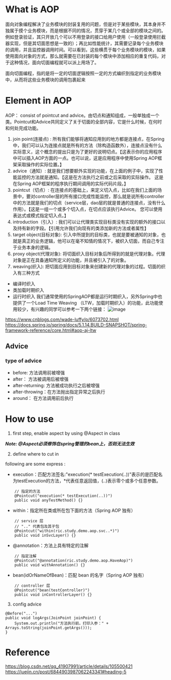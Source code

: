 # What is AOP
面向对象编程解决了业务模块的封装复用的问题，但是对于某些模块，其本身并不独属于摸个业务模块，而是根据不同的情况，贯穿于某几个或全部的模块之间的。例如登录验证，其只开放几个可以不用登录的接口给用户使用（一般登录使用拦截器实现，但是其切面思想是一致的）；再比如性能统计，其需要记录每个业务模块的调用，并且监控器调用时间。可以看到，这些横贯于每个业务模块的模块，如果使用面向对象的方式，那么就需要在已封装的每个模块中添加相应的重复代码，对于这种情况，面向切面编程就可以派上用场了。

面向切面编程，指的是将一定的切面逻辑按照一定的方式编织到指定的业务模块中，从而将这些业务模块的调用包裹起来

# Element in AOP
 
AOP： consist of pointcut and advice。由切点和通知组成，一般单独成一个类。Pointcut和Advice共同定义了关于切面的全部内容，它是什么时候，在何时和何处完成功能。

1. join point(连接点) : 所有我们能够将通知应用到的地方都是连接点，在Spring中，我们可以认为连接点就是所有的方法（除构造函数外），连接点没有什么实际意义，这个概念的提出只是为了更好的说明切点。【这表示你的应用程序中可以插入AOP方面的一点。也可以说，这是应用程序中使用Spring AOP框架采取操作的实际位置。】
2. advice（通知）: 就是我们想要额外实现的功能，在上面的例子中，实现了性能监控的方法就是通知。【这是在方法执行之前或之后采取的实际操作。 这是在Spring AOP框架的程序执行期间调用的实际代码片段。】
3. pointcut（切点）: 在连接点的基础上，来定义切入点，比如在我们上面的场景中，要对controller层的所有接口完成性能监控，那么就是说所有controller中的方法就是我们的切点（service层，dao层的就是普通的连接点，没有什么作用）。【这是一组一个或多个切入点，在切点应该执行Advice。 您可以使用表达式或模式指定切入点。】
4. introduction（引入）: 我们可以让代理类实现目标类没有实现的额外的接口以及持有新的字段。【引用允许我们向现有的类添加新的方法或者属性】
5. target object(目标对象): 引入中所提到的目标类，也就是要被通知的对象，也就是真正的业务逻辑，他可以在毫不知情的情况下，被织入切面，而自己专注于业务本身的逻辑。
6. proxy object(代理对象): 将切面织入目标对象后所得到的就是代理对象。代理对象是正在具备通知所定义的功能，并且被引入了的对象。
7. weaving(织入): 把切面应用到目标对象来创建新的代理对象的过程。切面的织入有三种方式
  + 编译时织入
  + 类加载时期织入
  + 运行时织入
我们通常使用的SpringAOP都是运行时期织入，另外Spring中也提供了一个Load Time Weaving
（LTW，加载时期织入）的功能，此功能使用较少，有兴趣的同学可以参考一下两个链接：
![image](https://user-images.githubusercontent.com/11779503/216490400-c95f472f-acdb-4dc4-af90-763ae5ffaa3f.png)

https://www.cnblogs.com/wade-luffy/p/6073702.html
https://docs.spring.io/spring/docs/5.1.14.BUILD-SNAPSHOT/spring-framework-reference/core.html#aop-aj-ltw


## Advice
### type of advice
+ before: 方法调用前被增强
+ after： 方法被调用后被增强
+ after-returning: 方法被成功执行之后被增强
+ after-throwing：在方法抛出指定异常之后执行
+ around： 在方法调用前后执行

# How to use

1. first step, enable aspect by using @Aspect in class

***Note: @Aspect必须修饰在spring管理的bean上，否则无法生效***

2. define where to cut in

following are some express :
+ execution：匹配方法签名:"execution(* testExecution(..))"表示的是匹配名为testExecution的方法，*代表任意返回值，(..)表示零个或多个任意参数。
```
    // 指定的方法
    @Pointcut("execution(* testExecution(..))")
    public void anyTestMethod() {}
```
+ within：指定所在类或所在包下面的方法（Spring AOP 独有）
```
    // service 层
    // ".." 代表包及其子包
    @Pointcut("within(ric.study.demo.aop.svc..*)")
    public void inSvcLayer() {}
```
+ @annotation：方法上具有特定的注解
```
    // 指定注解
    @Pointcut("@annotation(ric.study.demo.aop.HaveAop)")
    public void withAnnotation() {}
```
+ bean(idOrNameOfBean)：匹配 bean 的名字（Spring AOP 独有）
```
    // controller 层
    @Pointcut("bean(testController)")
    public void inControllerLayer() {}
```
3. config advice

```
@Before("...")
public void logArgs(JoinPoint joinPoint) {
    System.out.println("方法执行前，打印入参：" + Arrays.toString(joinPoint.getArgs()));
}
```




# Reference
https://blog.csdn.net/qq_41907991/article/details/105500421
https://juejin.cn/post/6844903987062243341#heading-5


